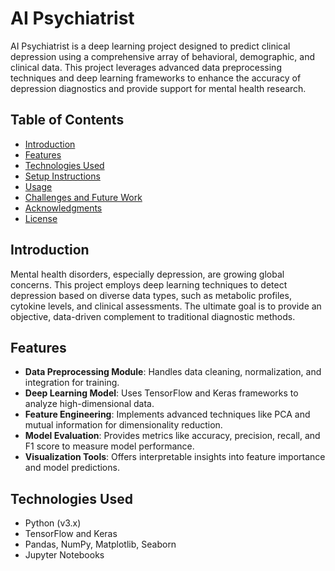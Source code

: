 # AI Psychiatrist

AI Psychiatrist is a deep learning project designed to predict clinical depression using a comprehensive array of behavioral, demographic, and clinical data. This project leverages advanced data preprocessing techniques and deep learning frameworks to enhance the accuracy of depression diagnostics and provide support for mental health research.

## Table of Contents

- [Introduction](#introduction)
- [Features](#features)
- [Technologies Used](#technologies-used)
- [Setup Instructions](#setup-instructions)
- [Usage](#usage)
- [Challenges and Future Work](#challenges-and-future-work)
- [Acknowledgments](#acknowledgments)
- [License](#license)

## Introduction

Mental health disorders, especially depression, are growing global concerns. This project employs deep learning techniques to detect depression based on diverse data types, such as metabolic profiles, cytokine levels, and clinical assessments. The ultimate goal is to provide an objective, data-driven complement to traditional diagnostic methods.

## Features

- **Data Preprocessing Module**: Handles data cleaning, normalization, and integration for training.
- **Deep Learning Model**: Uses TensorFlow and Keras frameworks to analyze high-dimensional data.
- **Feature Engineering**: Implements advanced techniques like PCA and mutual information for dimensionality reduction.
- **Model Evaluation**: Provides metrics like accuracy, precision, recall, and F1 score to measure model performance.
- **Visualization Tools**: Offers interpretable insights into feature importance and model predictions.

## Technologies Used

- Python (v3.x)
- TensorFlow and Keras
- Pandas, NumPy, Matplotlib, Seaborn
- Jupyter Notebooks



